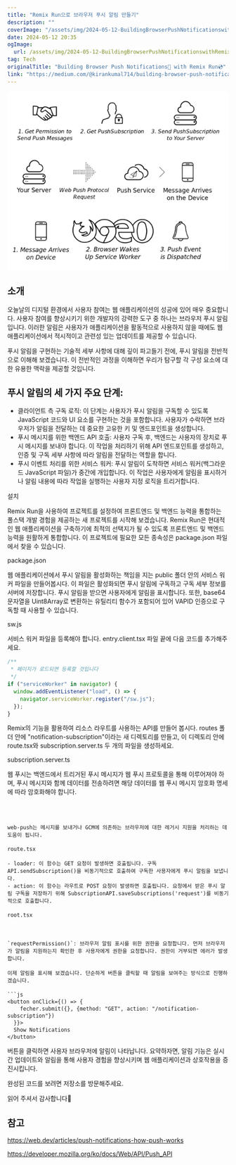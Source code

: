 ```yaml
---
title: "Remix Run으로 브라우저 푸시 알림 만들기"
description: ""
coverImage: "/assets/img/2024-05-12-BuildingBrowserPushNotificationswithRemixRun_0.png"
date: 2024-05-12 20:35
ogImage: 
  url: /assets/img/2024-05-12-BuildingBrowserPushNotificationswithRemixRun_0.png
tag: Tech
originalTitle: "Building Browser Push Notifications🔔 with Remix Run💿"
link: "https://medium.com/@kirankumal714/building-browser-push-notifications-with-remix-run-21803e96e4f7"
---
```



<img src="/assets/img/2024-05-12-BuildingBrowserPushNotificationswithRemixRun_0.png" />

## 소개

오늘날의 디지털 환경에서 사용자 참여는 웹 애플리케이션의 성공에 있어 매우 중요합니다. 사용자 참여를 향상시키기 위한 개발자의 강력한 도구 중 하나는 브라우저 푸시 알림입니다. 이러한 알림은 사용자가 애플리케이션을 활동적으로 사용하지 않을 때에도 웹 애플리케이션에서 적시적이고 관련성 있는 업데이트를 제공할 수 있습니다.

푸시 알림을 구현하는 기술적 세부 사항에 대해 깊이 파고들기 전에, 푸시 알림을 전반적으로 이해해 보겠습니다. 이 전반적인 과정을 이해하면 우리가 탐구할 각 구성 요소에 대한 유용한 맥락을 제공할 것입니다.



## 푸시 알림의 세 가지 주요 단계:

- 클라이언트 측 구독 로직: 이 단계는 사용자가 푸시 알림을 구독할 수 있도록 JavaScript 코드와 UI 요소를 구현하는 것을 포함합니다. 사용자가 수락하면 브라우저가 알림을 전달하는 데 중요한 고유한 키 및 엔드포인트을 생성합니다.
- 푸시 메시지를 위한 백엔드 API 호출: 사용자 구독 후, 백엔드는 사용자의 장치로 푸시 메시지를 보내야 합니다. 이 작업을 처리하기 위해 API 엔드포인트를 생성하고, 인증 및 구독 세부 사항에 따라 알림을 전달하는 역할을 합니다.
- 푸시 이벤트 처리를 위한 서비스 워커: 푸시 알림이 도착하면 서비스 워커(백그라운드 JavaScript 파일)가 중간에 개입합니다. 이 작업은 사용자에게 알림을 표시하거나 알림 내용에 따라 작업을 실행하는 사용자 지정 로직을 트리거합니다.

설치

Remix Run을 사용하여 프로젝트를 설정하여 프론트엔드 및 백엔드 능력을 통합하는 풀스택 개발 경험을 제공하는 새 프로젝트를 시작해 보겠습니다. Remix Run은 현대적인 웹 애플리케이션을 구축하기에 최적의 선택지가 될 수 있도록 프론트엔드 및 백엔드 능력을 원활하게 통합합니다. 이 프로젝트에 필요한 모든 종속성은 package.json 파일에서 찾을 수 있습니다.



package.json

웹 애플리케이션에서 푸시 알림을 활성화하는 책임을 지는 public 폴더 안의 서비스 워커 파일을 만들어봅시다. 이 파일은 활성화되면 푸시 알림에 구독하고 구독 세부 정보를 서버에 저장합니다. 푸시 알림을 받으면 사용자에게 알림을 표시합니다. 또한, base64 문자열을 Uint8Array로 변환하는 유틸리티 함수가 포함되어 있어 VAPID 인증으로 구독할 때 사용할 수 있습니다.

sw.js

서비스 워커 파일을 등록해야 합니다. entry.client.tsx 파일 끝에 다음 코드를 추가해주세요.



```js
/**
 * 페이지가 로드되면 등록할 것입니다
 */
if ("serviceWorker" in navigator) {
  window.addEventListener("load", () => {
    navigator.serviceWorker.register("/sw.js");
  });
}
```

Remix의 기능을 활용하여 리소스 라우트를 사용하는 API를 만들어 봅시다. routes 폴더 안에 "notification-subscription"이라는 새 디렉토리를 만들고, 이 디렉토리 안에 route.tsx와 subscription.server.ts 두 개의 파일을 생성하세요.

subscription.server.ts

웹 푸시는 백엔드에서 트리거된 푸시 메시지가 웹 푸시 프로토콜을 통해 이루어져야 하며, 푸시 메시지와 함께 데이터를 전송하려면 해당 데이터를 웹 푸시 메시지 암호화 명세에 따라 암호화해야 합니다.
```



web-push는 메시지를 보내거나 GCM에 의존하는 브라우저에 대한 레거시 지원을 처리하는 데 도움이 됩니다.

route.tsx

- loader: 이 함수는 GET 요청이 발생하면 호출됩니다. 구독 API.sendSubscription()을 비동기적으로 호출하여 구독한 사용자에게 푸시 알림을 보냅니다.
- action: 이 함수는 라우트로 POST 요청이 발생하면 호출됩니다. 요청에서 받은 푸시 알림 구독을 저장하기 위해 SubscriptionAPI.saveSubscriptions('request')를 비동기적으로 호출합니다.

root.tsx



`requestPermission()`: 브라우저 알림 표시를 위한 권한을 요청합니다. 먼저 브라우저가 알림을 지원하는지 확인한 후 사용자에게 권한을 요청합니다. 권한이 거부되면 에러가 발생합니다.

이제 알림을 표시해 보겠습니다. 단순하게 버튼을 클릭할 때 알림을 보여주는 방식으로 진행하겠습니다.

```js
<button onClick={() => {
    fecher.submit({}, {method: "GET", action: "/notification-subscription"})
  }}>
  Show Notifications
</button>
```

버튼을 클릭하면 사용자 브라우저에 알림이 나타납니다. 요약하자면, 알림 기능은 실시간 업데이트와 알림을 통해 사용자 경험을 향상시키며 웹 애플리케이션과 상호작용을 증진시킵니다.



완성된 코드를 보려면 저장소를 방문해주세요.

읽어 주셔서 감사합니다🤞

## 참고

https://web.dev/articles/push-notifications-how-push-works



https://developer.mozilla.org/ko/docs/Web/API/Push_API